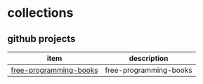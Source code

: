 # collections

## github projects

| item                                                                                | description            |
| ----------------------------------------------------------------------------------- | ---------------------- |
| [free-programming-books](https://github.com/EbookFoundation/free-programming-books) | free-programming-books |